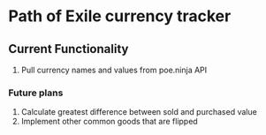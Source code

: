 # Path of Exile currency tracker
<!--TODO: Update readme-->
## Current Functionality
1. Pull currency names and values from poe.ninja API

### Future plans

1. Calculate greatest difference between sold and purchased value
2. Implement other common goods that are flipped
